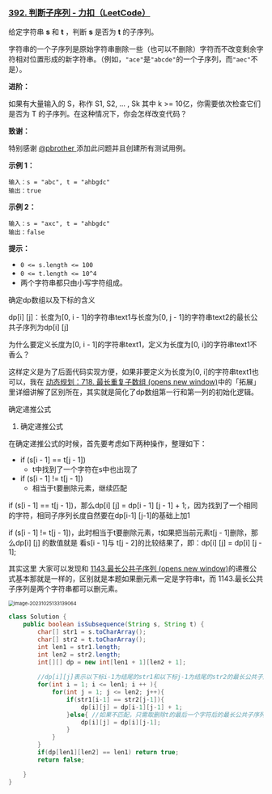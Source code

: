 ### [392. 判断子序列 - 力扣（LeetCode）](https://leetcode.cn/problems/is-subsequence/description/)

给定字符串 **s** 和 **t** ，判断 **s** 是否为 **t** 的子序列。

字符串的一个子序列是原始字符串删除一些（也可以不删除）字符而不改变剩余字符相对位置形成的新字符串。（例如，`"ace"`是`"abcde"`的一个子序列，而`"aec"`不是）。

**进阶：**

如果有大量输入的 S，称作 S1, S2, ... , Sk 其中 k >= 10亿，你需要依次检查它们是否为 T 的子序列。在这种情况下，你会怎样改变代码？

**致谢：**

特别感谢 [@pbrother ](https://leetcode.com/pbrother/)添加此问题并且创建所有测试用例。

 

**示例 1：**

```
输入：s = "abc", t = "ahbgdc"
输出：true
```

**示例 2：**

```
输入：s = "axc", t = "ahbgdc"
输出：false
```

 

**提示：**

- `0 <= s.length <= 100`
- `0 <= t.length <= 10^4`
- 两个字符串都只由小写字符组成。



确定dp数组以及下标的含义

dp[i] [j]：长度为[0, i - 1]的字符串text1与长度为[0, j - 1]的字符串text2的最长公共子序列为dp[i] [j]

为什么要定义长度为[0, i - 1]的字符串text1，定义为长度为[0, i]的字符串text1不香么？

这样定义是为了后面代码实现方便，如果非要定义为长度为[0, i]的字符串text1也可以，我在 [动态规划：718. 最长重复子数组 (opens new window)](https://programmercarl.com/0718.最长重复子数组.html)中的「拓展」里详细讲解了区别所在，其实就是简化了dp数组第一行和第一列的初始化逻辑。

确定递推公式



1. 确定递推公式

在确定递推公式的时候，首先要考虑如下两种操作，整理如下：

- if (s[i - 1] == t[j - 1])
  - t中找到了一个字符在s中也出现了
- if (s[i - 1] != t[j - 1])
  - 相当于t要删除元素，继续匹配

if (s[i - 1] == t[j - 1])，那么dp[i] [j] = dp[i - 1] [j - 1] + 1;，因为找到了一个相同的字符，相同子序列长度自然要在dp[i-1] [j-1]的基础上加1

if (s[i - 1] != t[j - 1])，此时相当于t要删除元素，t如果把当前元素t[j - 1]删除，那么dp[i] [j] 的数值就是 看s[i - 1]与 t[j - 2]的比较结果了，即：dp[i] [j] = dp[i] [j - 1];

其实这里 大家可以发现和 [1143.最长公共子序列 (opens new window)](https://programmercarl.com/1143.最长公共子序列.html)的递推公式基本那就是一样的，区别就是本题如果删元素一定是字符串t，而 1143.最长公共子序列是两个字符串都可以删元素。



<img src="https://palepics.oss-cn-guangzhou.aliyuncs.com/img/image-20231025133139064.png" alt="image-20231025133139064" style="zoom: 67%;" />

```java
class Solution {
    public boolean isSubsequence(String s, String t) {
        char[] str1 = s.toCharArray();
        char[] str2 = t.toCharArray();
        int len1 = str1.length;
        int len2 = str2.length;
        int[][] dp = new int[len1 + 1][len2 + 1];
        
        //dp[i][j]表示以下标i-1为结尾的str1和以下标j-1为结尾的str2的最长公共子序列
        for(int i = 1; i <= len1; i ++ ){
            for(int j = 1; j <= len2; j++){
                if(str1[i-1] == str2[j-1]){
                    dp[i][j] = dp[i-1][j-1] + 1;
                }else{ //如果不匹配，只需取删除t的最后一个字符后的最长公共子序列
                    dp[i][j] = dp[i][j-1];
                }
            }
        }
        if(dp[len1][len2] == len1) return true;
        return false;

    }
}
```

